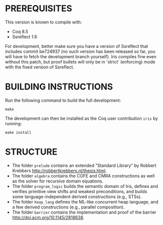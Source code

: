 # PREREQUISITES

This version is known to compile with:

 - Coq 8.5
 - Ssreflect 1.6

For development, better make sure you have a version of Ssreflect that includes
commit be724937 (no such version has been released so far, you will have to
fetch the development branch yourself). Iris compiles fine even without this
patch, but proof bullets will only be in 'strict' (enforcing) mode with the
fixed version of Ssreflect.
 
# BUILDING INSTRUCTIONS

Run the following command to build the full development:

    make

The development can then be installed as the Coq user contribution `iris` by
running:

    make install

# STRUCTURE

* The folder `prelude` contains an extended "Standard Library" by Robbert
  Krebbers <http://robbertkrebbers.nl/thesis.html>.
* The folder `algebra` contains the COFE and CMRA constructions as well as
  the solver for recursive domain equations.
* The folder `program_logic` builds the semantic domain of Iris, defines and
  verifies primitive view shifts and weakest preconditions, and builds some
  language-independent derived constructions (e.g., STSs).
* The folder `heap_lang` defines the ML-like concurrent heap language, and a
  few derived constructions (e.g., parallel composition).
* The folder `barrier` contains the implementation and proof of the barrier
  <http://doi.acm.org/10.1145/2818638>.
